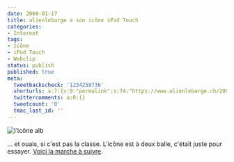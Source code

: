 ```yaml
---
date: 2008-01-17
title: alienlebarge a son icône iPod Touch
categories:
- Internet
tags:
- Icône
- iPod Touch
- Webclip
status: publish
published: true
meta:
  tweetbackscheck: '1234258736'
  shorturls: a:7:{s:9:"permalink";s:74:"https://www.alienlebarge.ch/2008/01/17/alienlebarge-a-son-icone-ipod-touch/";s:7:"tinyurl";s:25:"https://tinyurl.com/bbzrf2";s:4:"isgd";s:17:"https://is.gd/isBs";s:5:"bitly";s:18:"https://bit.ly/4hjV";s:5:"snipr";s:22:"https://snipr.com/bca5h";s:5:"snurl";s:22:"https://snurl.com/bca5h";s:7:"snipurl";s:24:"https://snipurl.com/bca5h";}
  twittercomments: a:0:{}
  tweetcount: '0'
  tmac_last_id: ''
---
```

<img src="https://dlgjp9x71cipk.cloudfront.net/2008/01/alb_itouch.png" alt="l’icône alb" />

... et ouais, si c'est pas la classe. L'icône est à deux balle, c'était juste pour essayer.
<a href="https://allinthehead.com/retro/319/how-to-set-an-apple-touch-icon-for-any-site" title="how to set an apple touch icon for any site">Voici la marche à suivre</a>.
